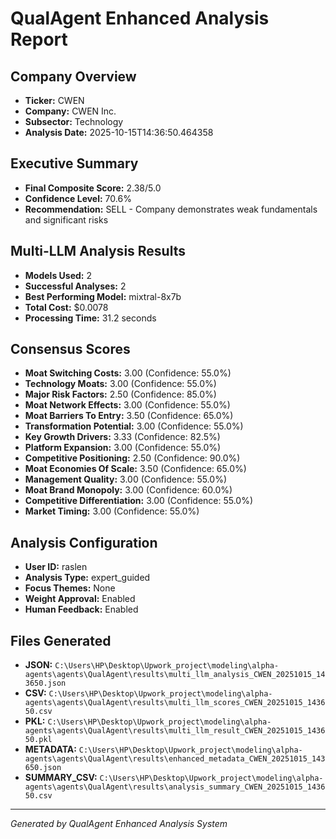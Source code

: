 # QualAgent Enhanced Analysis Report

## Company Overview
- **Ticker:** CWEN
- **Company:** CWEN Inc.
- **Subsector:** Technology
- **Analysis Date:** 2025-10-15T14:36:50.464358

## Executive Summary
- **Final Composite Score:** 2.38/5.0
- **Confidence Level:** 70.6%
- **Recommendation:** SELL - Company demonstrates weak fundamentals and significant risks

## Multi-LLM Analysis Results
- **Models Used:** 2
- **Successful Analyses:** 2
- **Best Performing Model:** mixtral-8x7b
- **Total Cost:** $0.0078
- **Processing Time:** 31.2 seconds

## Consensus Scores
- **Moat Switching Costs:** 3.00 (Confidence: 55.0%)
- **Technology Moats:** 3.00 (Confidence: 55.0%)
- **Major Risk Factors:** 2.50 (Confidence: 85.0%)
- **Moat Network Effects:** 3.00 (Confidence: 55.0%)
- **Moat Barriers To Entry:** 3.50 (Confidence: 65.0%)
- **Transformation Potential:** 3.00 (Confidence: 55.0%)
- **Key Growth Drivers:** 3.33 (Confidence: 82.5%)
- **Platform Expansion:** 3.00 (Confidence: 55.0%)
- **Competitive Positioning:** 2.50 (Confidence: 90.0%)
- **Moat Economies Of Scale:** 3.50 (Confidence: 65.0%)
- **Management Quality:** 3.00 (Confidence: 55.0%)
- **Moat Brand Monopoly:** 3.00 (Confidence: 60.0%)
- **Competitive Differentiation:** 3.00 (Confidence: 55.0%)
- **Market Timing:** 3.00 (Confidence: 55.0%)

## Analysis Configuration
- **User ID:** raslen
- **Analysis Type:** expert_guided
- **Focus Themes:** None
- **Weight Approval:** Enabled
- **Human Feedback:** Enabled

## Files Generated
- **JSON:** `C:\Users\HP\Desktop\Upwork_project\modeling\alpha-agents\agents\QualAgent\results\multi_llm_analysis_CWEN_20251015_143650.json`
- **CSV:** `C:\Users\HP\Desktop\Upwork_project\modeling\alpha-agents\agents\QualAgent\results\multi_llm_scores_CWEN_20251015_143650.csv`
- **PKL:** `C:\Users\HP\Desktop\Upwork_project\modeling\alpha-agents\agents\QualAgent\results\multi_llm_result_CWEN_20251015_143650.pkl`
- **METADATA:** `C:\Users\HP\Desktop\Upwork_project\modeling\alpha-agents\agents\QualAgent\results\enhanced_metadata_CWEN_20251015_143650.json`
- **SUMMARY_CSV:** `C:\Users\HP\Desktop\Upwork_project\modeling\alpha-agents\agents\QualAgent\results\analysis_summary_CWEN_20251015_143650.csv`

---
*Generated by QualAgent Enhanced Analysis System*
